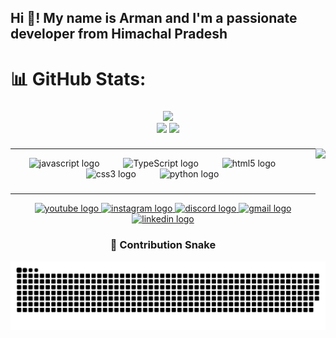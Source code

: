 <h2 align="left">Hi 👋! My name is Arman and I'm a passionate developer from Himachal Pradesh</h2>


# 📊 GitHub Stats:
###
<div align="center"><img src ="https://nirzak-streak-stats.vercel.app/?user=kaihere14&theme=radical&hide_border=false"/><br/></div>
<div align="center">
  <img src="https://github-readme-stats.vercel.app/api?username=kaihere14&theme=radical&hide_border=false&include_all_commits=false&count_private=false" width = "380" />
  <img src="https://github-readme-stats.vercel.app/api/top-langs/?username=kaihere14&theme=radical&hide_border=false&include_all_commits=false&count_private=false&layout=compact" 
</div>

###

<img align="right" height="150" src="https://media3.giphy.com/media/v1.Y2lkPTc5MGI3NjExNXM2MjJoazRzaXBpZG1oZWtud3V3dTQ0OWIycjA1N3Bib3Z1ZHNjbSZlcD12MV9pbnRlcm5hbF9naWZfYnlfaWQmY3Q9Zw/jdFm2bcWlj4EUVCpc0/giphy.gif" />

###
<hr>


<div align="center">
  <img src="https://cdn.jsdelivr.net/gh/devicons/devicon/icons/javascript/javascript-original.svg" height="50" alt="javascript logo" />
  <img width="30" />
  <img src="https://cdn.jsdelivr.net/gh/devicons/devicon/icons/typescript/typescript-original.svg" height="50" alt="TypeScript logo" />
  <img width="30" />
  <img src="https://cdn.jsdelivr.net/gh/devicons/devicon/icons/html5/html5-original.svg" height="50" alt="html5 logo" />
  <img width="30" />
  <img src="https://cdn.jsdelivr.net/gh/devicons/devicon/icons/css3/css3-original.svg" height="50" alt="css3 logo" />
  <img width="30" />
  <img src="https://cdn.jsdelivr.net/gh/devicons/devicon/icons/java/java-original.svg" height="50" alt="python logo" />
  <img width="30" />

###
<hr>
<div align="center">
  <a href="https://www.youtube.com/@Arman-ik2dc" target="_blank">
    <img src="https://img.shields.io/static/v1?message=Youtube&logo=youtube&label=&color=FF0000&logoColor=white&labelColor=&style=for-the-badge" height="35" alt="youtube logo" />
  </a>
  <a href="https://www.instagram.com/arman._.pvt14?igsh=bndmaTUxampoMWY0&utm_source=qr" target="_blank">
    <img src="https://img.shields.io/static/v1?message=Instagram&logo=instagram&label=&color=E4405F&logoColor=white&labelColor=&style=for-the-badge" height="35" alt="instagram logo" />
  </a>
  <a href="https://discordapp.com/users/1212050219538325516" target="_blank">
    <img src="https://img.shields.io/static/v1?message=Discord&logo=discord&label=&color=7289DA&logoColor=white&labelColor=&style=for-the-badge" height="35" alt="discord logo" />
  </a>
  <a href="mailto:armanthakur200814@gmail.com" target="_blank">
    <img src="https://img.shields.io/static/v1?message=Gmail&logo=gmail&label=&color=D14836&logoColor=white&labelColor=&style=for-the-badge" height="35" alt="gmail logo" />
  </a>
  <a href="https://www.linkedin.com/in/kai-here-b32749355/" target="_blank">
    <img src="https://img.shields.io/static/v1?message=LinkedIn&logo=linkedin&label=&color=0077B5&logoColor=white&labelColor=&style=for-the-badge" height="35" alt="linkedin logo" />
  </a>
</div>

###

### 🐍 Contribution Snake

![snake gif](https://github.com/kaihere14/kaihere14/blob/output/github-snake-dark.svg)
